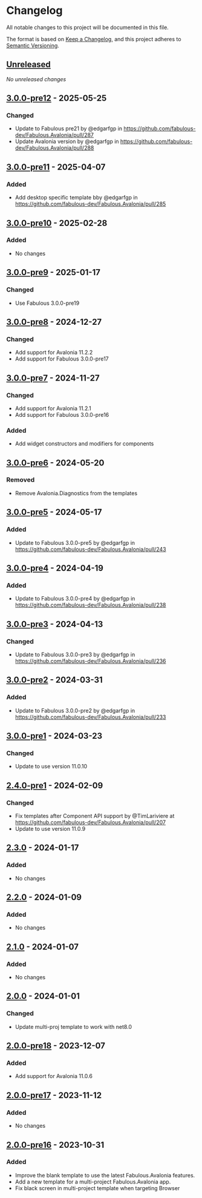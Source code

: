# Changelog

All notable changes to this project will be documented in this file.

The format is based on [Keep a Changelog](https://keepachangelog.com/en/1.0.0/),
and this project adheres to [Semantic Versioning](https://semver.org/spec/v2.0.0.html).

## [Unreleased]
_No unreleased changes_

## [3.0.0-pre12] - 2025-05-25

### Changed
- Update to Fabulous pre21 by @edgarfgp in https://github.com/fabulous-dev/Fabulous.Avalonia/pull/287
- Update Avalonia version by @edgarfgp in https://github.com/fabulous-dev/Fabulous.Avalonia/pull/288

## [3.0.0-pre11] - 2025-04-07
### Added
- Add desktop specific template bby @edgarfgp in https://github.com/fabulous-dev/Fabulous.Avalonia/pull/285

## [3.0.0-pre10] - 2025-02-28
### Added
- No changes

## [3.0.0-pre9] - 2025-01-17
### Changed
- Use Fabulous 3.0.0-pre19

## [3.0.0-pre8] - 2024-12-27
### Changed
- Add support for Avalonia 11.2.2
- Add support for Fabulous 3.0.0-pre17

## [3.0.0-pre7] - 2024-11-27
### Changed
- Add support for Avalonia 11.2.1
- Add support for Fabulous 3.0.0-pre16

### Added
- Add widget constructors and modifiers for components


## [3.0.0-pre6] - 2024-05-20
### Removed
- Remove Avalonia.Diagnostics from the templates

## [3.0.0-pre5] - 2024-05-17
### Added
- Update to Fabulous 3.0.0-pre5 by @edgarfgp in https://github.com/fabulous-dev/Fabulous.Avalonia/pull/243

## [3.0.0-pre4] - 2024-04-19
### Added
- Update to Fabulous 3.0.0-pre4 by @edgarfgp in https://github.com/fabulous-dev/Fabulous.Avalonia/pull/238

## [3.0.0-pre3] - 2024-04-13
### Changed
- Update to Fabulous 3.0.0-pre3 by @edgarfgp in https://github.com/fabulous-dev/Fabulous.Avalonia/pull/236

## [3.0.0-pre2] - 2024-03-31
### Added
- Update to Fabulous 3.0.0-pre2 by @edgarfgp in https://github.com/fabulous-dev/Fabulous.Avalonia/pull/233

## [3.0.0-pre1] - 2024-03-23
### Changed
- Update to use version 11.0.10

## [2.4.0-pre1] - 2024-02-09
### Changed
- Fix templates after Component API support by @TimLariviere at https://github.com/fabulous-dev/Fabulous.Avalonia/pull/207
- Update to use version 11.0.9

## [2.3.0] - 2024-01-17
### Added
- No changes

## [2.2.0] - 2024-01-09
### Added
- No changes

## [2.1.0] - 2024-01-07
### Added
- No changes

## [2.0.0] - 2024-01-01
### Changed
- Update multi-proj template to work with net8.0

## [2.0.0-pre18] - 2023-12-07
### Added
- Add support for Avalonia 11.0.6

## [2.0.0-pre17] - 2023-11-12
### Added
- No changes

## [2.0.0-pre16] - 2023-10-31
### Added
- Improve the blank template to use the latest Fabulous.Avalonia features.
- Add a new template for a multi-project Fabulous.Avalonia app. 
- Fix black screen in multi-project template when targeting Browser

[unreleased]: https://github.com/fabulous-dev/Fabulous.Avalonia.Templates/compare/3.0.0-pre12...HEAD
[3.0.0-pre12]: https://github.com/fabulous-dev/Fabulous.Avalonia.Templates/releases/tag/3.0.0-pre12
[3.0.0-pre11]: https://github.com/fabulous-dev/Fabulous.Avalonia.Templates/releases/tag/3.0.0-pre11
[3.0.0-pre10]: https://github.com/fabulous-dev/Fabulous.Avalonia.Templates/releases/tag/3.0.0-pre10
[3.0.0-pre9]: https://github.com/fabulous-dev/Fabulous.Avalonia.Templates/releases/tag/3.0.0-pre9
[3.0.0-pre8]: https://github.com/fabulous-dev/Fabulous.Avalonia.Templates/releases/tag/3.0.0-pre8
[3.0.0-pre7]: https://github.com/fabulous-dev/Fabulous.Avalonia.Templates/releases/tag/3.0.0-pre7
[3.0.0-pre6]: https://github.com/fabulous-dev/Fabulous.Avalonia.Templates/releases/tag/3.0.0-pre6
[3.0.0-pre5]: https://github.com/fabulous-dev/Fabulous.Avalonia.Templates/releases/tag/3.0.0-pre5
[3.0.0-pre4]: https://github.com/fabulous-dev/Fabulous.Avalonia.Templates/releases/tag/3.0.0-pre4
[3.0.0-pre3]: https://github.com/fabulous-dev/Fabulous.Avalonia.Templates/releases/tag/3.0.0-pre3
[3.0.0-pre2]: https://github.com/fabulous-dev/Fabulous.Avalonia.Templates/releases/tag/3.0.0-pre2
[3.0.0-pre1]: https://github.com/fabulous-dev/Fabulous.Avalonia.Templates/releases/tag/3.0.0-pre1
[2.4.0-pre1]: https://github.com/fabulous-dev/Fabulous.Avalonia.Templates/releases/tag/2.4.0-pre1
[2.3.0]: https://github.com/fabulous-dev/Fabulous.Avalonia.Templates/releases/tag/2.3.0
[2.2.0]: https://github.com/fabulous-dev/Fabulous.Avalonia.Templates/releases/tag/2.2.0
[2.1.0]: https://github.com/fabulous-dev/Fabulous.Avalonia.Templates/releases/tag/2.1.0
[2.0.0]: https://github.com/fabulous-dev/Fabulous.Avalonia.Templates/releases/tag/2.0.0
[2.0.0-pre18]: https://github.com/fabulous-dev/Fabulous.Avalonia.Templates/releases/tag/2.0.0-pre18
[2.0.0-pre17]: https://github.com/fabulous-dev/Fabulous.Avalonia.Templates/releases/tag/2.0.0-pre17
[2.0.0-pre16]: https://github.com/fabulous-dev/Fabulous.Avalonia.Templates/releases/tag/2.0.0-pre16
